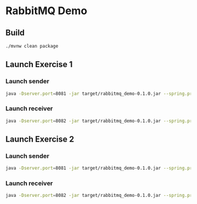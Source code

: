 # RabbitMQ Demo

## Build

```bash
./mvnw clean package
```

## Launch Exercise 1

### Launch sender

```bash
java -Dserver.port=8081 -jar target/rabbitmq_demo-0.1.0.jar --spring.profiles.active=directMessage,sender
```

### Launch receiver

```bash
java -Dserver.port=8082 -jar target/rabbitmq_demo-0.1.0.jar --spring.profiles.active=directMessage,receiver
```

## Launch Exercise 2

### Launch sender

```bash
java -Dserver.port=8081 -jar target/rabbitmq_demo-0.1.0.jar --spring.profiles.active=workQueue,sender
```

### Launch receiver

```bash
java -Dserver.port=8082 -jar target/rabbitmq_demo-0.1.0.jar --spring.profiles.active=workQueue,receiver
```
